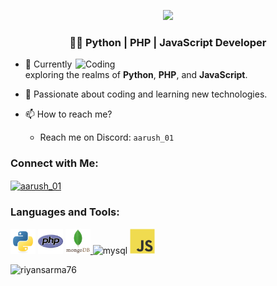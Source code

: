 <p align="center"> <a href="https://github.com/DenverCoder1/readme-typing-svg"><img src="https://readme-typing-svg.herokuapp.com/?lines=Hey!+There,+Aarush+Here!;Python+|+PHP+|+JavaScript+Developer+|+SQL+|+MongoDB+Expert;Discord+Enthusiast"></a> </p>


<h3 align="center">👨‍💻 Python | PHP | JavaScript Developer</h3>

<img align="right" alt="Coding" width="400" src="https://cdn.discordapp.com/attachments/1185749294943313930/1198362424227663962/R.gif?ex=65bea0fa&is=65ac2bfa&hm=4818d6443da09590bbd05ba58265f324c033262f94868a03f882b24b8222d86c&">

- 🚀 Currently exploring the realms of **Python**, **PHP**, and **JavaScript**.

- 🔧 Passionate about coding and learning new technologies.

- 📫 How to reach me? 
  - Reach me on Discord: `aarush_01`

<h3 align="left">Connect with Me:</h3>
<p align="left">
  <a href="https://discord.gg/aarush_01" target="blank"><img align="center" src="https://raw.githubusercontent.com/rahuldkjain/github-profile-readme-generator/master/src/images/icons/Social/discord.svg" alt="aarush_01" height="30" width="40" /></a>
</p>

<h3 align="left">Languages and Tools:</h3>
<p align="left">
  <a href="https://www.python.org" target="_blank" rel="noreferrer"><img src="https://raw.githubusercontent.com/devicons/devicon/master/icons/python/python-original.svg" alt="python" width="40" height="40"/></a>
  <a href="https://www.php.net" target="_blank" rel="noreferrer"><img src="https://raw.githubusercontent.com/devicons/devicon/master/icons/php/php-original.svg" alt="php" width="40" height="40"/></a>
  <a href="https://www.mongodb.com/" target="_blank" rel="noreferrer"> <img src="https://raw.githubusercontent.com/devicons/devicon/master/icons/mongodb/mongodb-original-wordmark.svg" alt="mongodb" width="40" height="40"/> </a>
  <a herf="https://mysql.com" target="_blank" rel="noreferrer"><img src="https://cdn.jsdelivr.net/gh/devicons/devicon@master/icons/mysql/mysql-original-wordmark.svg" alt="mysql" width="40" height="40"/></a>
  <a href="https://developer.mozilla.org/en-US/docs/Web/JavaScript" target="_blank" rel="noreferrer"><img src="https://raw.githubusercontent.com/devicons/devicon/master/icons/javascript/javascript-original.svg" alt="javascript" width="40" height="40"/></a>
</p>

<p><img align="left" src="https://github-readme-stats.vercel.app/api/top-langs?username=aarush0101&show_icons=true&locale=en&layout=compact" alt="riyansarma76" /></p>
